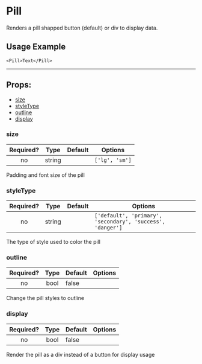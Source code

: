 # Pill

Renders a pill shapped button (default) or div to display data.

## Usage Example

```JSX
<Pill>Text</Pill>
```

---

## Props:

* [size](#size)
* [styleType](#styletype)
* [outline](#outline)
* [display](#display)

### size

| Required? | Type | Default | Options |
|:---:|:---:|---|---|
| no | string | | `['lg', 'sm']` |

Padding and font size of the pill

### styleType

| Required? | Type | Default | Options |
|:---:|:---:|---|---|
| no | string | | `['default', 'primary', 'secondary', 'success', 'danger']` |

The type of style used to color the pill

### outline

| Required? | Type | Default | Options |
|:---:|:---:|---|---|
| no | bool | false | |

Change the pill styles to outline

### display

| Required? | Type | Default | Options |
|:---:|:---:|---|---|
| no | bool | false | |

Render the pill as a div instead of a button for display usage